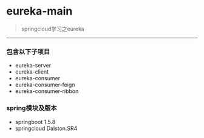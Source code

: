 # eureka-main
> springcloud学习之eureka  
---

### 包含以下子项目 ###  
- eureka-server 
- eureka-client
- eureka-consumer
- eureka-consumer-feign
- eureka-consumer-ribbon

### spring模块及版本 ###  
- springboot 1.5.8
- springcloud Dalston.SR4